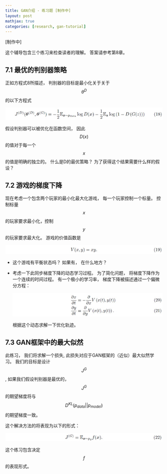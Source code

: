 ```yaml
---
title: GAN介绍 - 练习题 [制作中]
layout: post
mathjax: true
categories: [research, gan-tutorial]
---
```


[制作中]

这个辅导包含三个练习来检查读者的理解。 答案请参考第8章。

## 7.1 最优的判别器策略

正如方程式8所描述， 判别器的目标是最小化关于关于$$\theta^{D}$$的以下方程式

![Equation 18](/images/201705/10/eq18.jpg)

假设判别器可以被优化在函数空间， 因此$$D(x)$$的值对于每一个$$x$$的值是明确的独立的。 
什么是D的最优策略？ 为了获得这个结果需要什么样的假设？

## 7.2 游戏的梯度下降

现在考虑一个包含两个玩家的最小化最大化游戏， 每一个玩家控制一个标量。 
控制标量$$x$$的玩家要求最小化，控制$$y$$的玩家要求最大化。
游戏的价值函数是

![Equation 19](/images/201705/10/eq19.jpg)

* 这个游戏有平衡状态吗？ 如果有， 在什么地方？
* 考虑一下此同步梯度下降的动态学习过程。 为了简化问题， 将梯度下降作为一个连续的时间过程。 有一个极小的学习率， 梯度下降被描述通过一个偏微分方程：

  ![Equation 20, 21](/images/201705/10/eq20.jpg)

  根据这个动态求解一下优化轨迹。

## 7.3 GAN框架中的最大似然

此练习， 我们将求解一个损失, 此损失对应于GAN框架的（近似）最大似然学习。 
我们的目标是设计$$J^{G}$$, 如果我们假设判别器是最优的， $$J^{G}$$的期望梯度将与$$D^{KL}(p_{data}||p_{model})$$的期望梯度一致。

这个解决方法的将表现为以下的形式：

![Equation 22](/images/201705/10/eq22.jpg)

这个练习包含决定$$f$$的表现形式。
